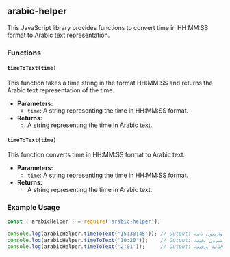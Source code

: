 ## arabic-helper

This JavaScript library provides functions to convert time in HH:MM:SS format to Arabic text representation.

### Functions

#### `timeToText(time)`

This function takes a time string in the format HH:MM:SS and returns the Arabic text representation of the time.

- **Parameters:**
  - `time`: A string representing the time in HH:MM:SS format.
- **Returns:**
  - A string representing the time in Arabic text.

#### `timeToText(time)`

This function converts time in HH:MM:SS format to Arabic text.

- **Parameters:**
  - `time`: A string representing the time in HH:MM:SS format.
- **Returns:**
  - A string representing the time in Arabic text.

### Example Usage

```javascript
const { arabicHelper } = require('arabic-helper');

console.log(arabicHelper.timeToText('15:30:45')); // Output: الساعة الثالثة والنصف وخمسة وأربعون ثانية
console.log(arabicHelper.timeToText('10:20'));    // Output: الساعة العاشرة وعشرون دقيقة
console.log(arabicHelper.timeToText('2:01'));     // Output: الساعة الثانية ودقيقة
